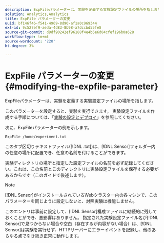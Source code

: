 ```yaml
---
description: ExpFileパラメーターは、実験を定義する実験設定ファイルの場所を指します。
solution: Analytics,Analytics
title: ExpFile パラメーターの変更
uuid: bf146f46-f541-4969-8d90-af1a0c969344
exl-id: 9c527ef9-aeda-4d83-8b98-a7dccbd55fe8
source-git-commit: d9df90242ef96188f4e4b5e6d04cfef196b0a628
workflow-type: tm+mt
source-wordcount: '220'
ht-degree: 3%

---
```


# ExpFile パラメーターの変更{#modifying-the-expfile-parameter}

ExpFileパラメーターは、実験を定義する実験設定ファイルの場所を指します。

このパラメーターを設定すると、実験を実行できます。 実験設定ファイルを作成する手順については、「[実験の設定とデプロイ](../../../home/c-undst-ctrld-exp/t-crt-ctrld-exp/c-cnfg-dply-exp.md#concept-50f1de0242904698937bb72b3ea1b429)」を参照してください。

次に、ExpFileパラメーターの例を示します。

```
ExpFile /home/experiment.txt
```

このタブ区切りテキストファイル([!DNL .txt])は、[!DNL Sensor]フォルダー内の任意の場所に配置でき、任意の名前を付けることができます。

実験ディレクトリの場所と指定した設定ファイルの名前を必ず記録してください。これは、この名前とこのディレクトリに実験設定ファイルを保存する必要があるからです（このガイドで後述します）。

>[!NOTE]
>
>[!DNL Sensor]がインストールされているWebクラスター内の各マシンで、このパラメーターを同じように設定しないと、対照実験は機能しません。

このエントリは事前に設定して、[!DNL Sensor]構成ファイルに継続的に残しておくことができ、悪影響はありません。 指定された実験設定ファイル名が[!DNL Sensor]で見つからない場合や空白（存在するが内容がない場合）は、[!DNL Sensor]は実験を実行せず、HTTPサーバーにエラーイベントを記録し、他のあらゆる点で引き続き正常に動作します。
